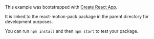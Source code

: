 This example was bootstrapped with [Create React App](https://github.com/facebook/create-react-app).

It is linked to the react-motion-pack package in the parent directory for development purposes.

You can run `npm install` and then `npm start` to test your package.
